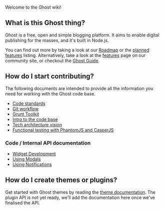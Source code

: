 Welcome to the Ghost wiki!

## What is this Ghost thing?

Ghost is a free, open and simple blogging platform. It aims to enable digital publishing for the masses, and it's built in Node.js.

You can find out more by taking a look at our [Roadmap](wiki/Roadmap) or the [planned features](wiki/Planned-Features) listing. Alternatively, take a look at the [features](http://ghost.org/features) page on our community site, or checkout the [Ghost Guide](http://docs.ghost.org).

## How do I start contributing?
The following documents are intended to provide all the information you need for working with the Ghost code base.

* [Code standards](wiki/Code-standards) 
* [Git workflow](wiki/Git-workflow)
* [Grunt Toolkit](wiki/Grunt-Toolkit)
* [Intro to the code base](wiki/Code-Structure)
* [Tech architecture vision](wiki/Tech-architecture-vision)
* [Functional testing with PhantomJS and CasperJS](wiki/Functional-testing-with-PhantomJS-and-CasperJS)

### Code / Internal API documentation

* [Widget Development](wiki/Widget-Documentation)
* [Using Modals](wiki/Using-Modals)
* [Using Notifications](wiki/Using-Notifications)

## How do I create themes or plugins?

Get started with Ghost themes by reading the [theme documentation](http://docs.ghost.org/themes). The plugin API is not yet ready, we'll add the documentation here once we've finalised the API.